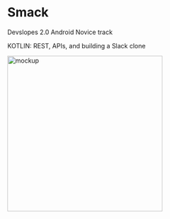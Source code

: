 # Smack

Devslopes 2.0 Android Novice track

KOTLIN: REST, APIs, and building a Slack clone

<img src="img/CoderSwagHome.png" alt="mockup" width="350">
